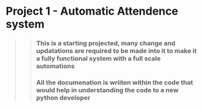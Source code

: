 # Project 1 - Automatic Attendence  system

>>### This is a starting projected, many change and updatations are required to be made into it to make it a fully functional system with a full scale automations 
>>### All the documenation is wriiten within the code that would help in understanding the code to a new python developer

